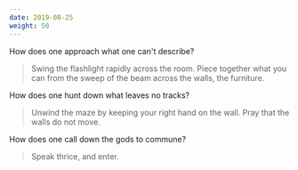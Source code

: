 ```yaml
---
date: 2019-08-25
weight: 50
---
```


How does one approach what one can't describe?

> Swing the flashlight rapidly across the room. Piece together what you can from the sweep of the beam across the walls, the furniture.

How does one hunt down what leaves no tracks?

> Unwind the maze by keeping your right hand on the wall. Pray that the walls do not move.

How does one call down the gods to commune?

> Speak thrice, and enter.
